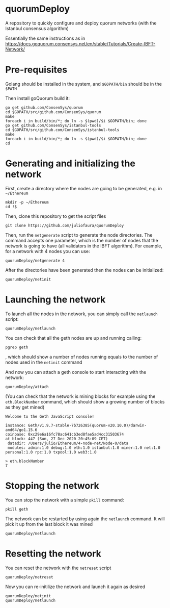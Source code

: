 # quorumDeploy

A repository to quickly configure and deploy quorum networks (with the Istanbul consensus algorithm)

Essentially the same instructions as in <https://docs.goquorum.consensys.net/en/stable/Tutorials/Create-IBFT-Network/>

# Pre-requisites

Golang should be installed in the system, and ```$GOPATH/bin``` should be in the ```$PATH```

Then install goQuorum build it:

```
go get github.com/ConsenSys/quorum
cd $GOPATH/src/github.com/ConsenSys/quorum
make
foreach i in build/bin/*; do ln -s $(pwd)/$i $GOPATH/bin; done
go get github.com/ConsenSys/istanbul-tools
cd $GOPATH/src/github.com/ConsenSys/istanbul-tools
make
foreach i in build/bin/*; do ln -s $(pwd)/$i $GOPATH/bin; done
cd
```

# Generating and initializing the network

First, create a directory where the nodes are going to be generated, e.g. in ```~/Ethereum```

```
mkdir -p ~/Ethereum
cd !$
```

Then, clone this repository to get the script files

```
git clone https://github.com/juliofaura/quorumDeploy
```

Then, run the ```netgenerate``` script to generate the node directories. The command accepts one parameter, which is the number of nodes that the network is going to have (all validators in the IBFT algorithm). For example, for a network with 4 nodes you can use:

```
quorumDeploy/netgenerate 4
```

After the directories have been generated then the nodes can be initialized:

```
quorumDeploy/netinit
```

# Launching the network

To launch all the nodes in the network, you can simply call the ```netlaunch``` script:

```
quorumDeploy/netlaunch
```

You can check that all the geth nodes are up and running calling:

```
pgrep geth
```
, which should show a number of nodes running equals to the number of nodes used in the ```netinit``` command

And now you can attach a geth console to start interacting with the network:

```
quorumDeploy/attach
```

(You can check that the network is mining blocks for example using the ```eth.BlockNumber``` command, which should show a growing number of blocks as they get mined)

```
Welcome to the Geth JavaScript console!

instance: Geth/v1.9.7-stable-7b726385(quorum-v20.10.0)/darwin-amd64/go1.15.6
coinbase: 0xc29e6a16fc78ac641cb3ed8fae5ad4cc31503674
at block: 447 (Sun, 27 Dec 2020 20:45:09 CET)
 datadir: /Users/julio/Ethereum/4-node-net/Node-0/data
 modules: admin:1.0 debug:1.0 eth:1.0 istanbul:1.0 miner:1.0 net:1.0 personal:1.0 rpc:1.0 txpool:1.0 web3:1.0

> eth.blockNumber
7
```

# Stopping the network

You can stop the network with a simple ```pkill``` command:

```
pkill geth
```

The network can be restarted by using again the ```netlaunch``` command. It will pick it up from the last block it was mined

```
quorumDeploy/netlaunch
```


# Resetting the network

You can reset the network with the ```netreset``` script

```
quorumDeploy/netreset
```

Now you can re-initilize the network and launch it again as desired

```
quorumDeploy/netinit
quorumDeploy/netlaunch
```
